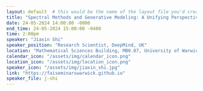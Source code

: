 ```yaml
---
layout: default  # this would be the name of the layout file you'd create for events
title: "Spectral Methods and Generative Modeling: A Unifying Perspective"
date: 24-05-2024 14:00:00 -0000
end_time: 24-05-2024 15:00:00 -0400
time: 2:00pm
speaker: "Jiaxin Shi"
speaker_position: "Research Scientist, DeepMind, UK"
location: "Mathematical Sciences Building, MB0.07, University of Warwick, Coventry, UK"
calendar_icon: "/assets/img/calendar_icon.png"
location_icon: "/assets/img/location_icon.png"
speaker_icon: "/assets/img/jiaxin_shi.jpg"
link: "https://faiseminarswarwick.github.io"
speaker_file: j-shi
---
```




